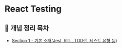 # React Testing

## 📖 개념 정리 목차

- [Section 1 - 기본 소개(Jest, RTL, TDD란, 테스트 유형 등)](https://github.com/ssi02014/React-Testing-Tutorials/blob/master/readme/section-1.md)
